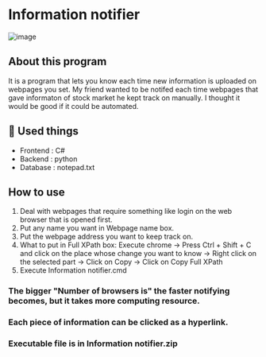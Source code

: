 # Information notifier
![image](https://user-images.githubusercontent.com/67142421/175791197-45eee1c5-5e88-49e6-9767-fdfd4647b531.png)

## About this program
It is a program that lets you know each time new information is uploaded on webpages you set.
My friend wanted to be notifed each time webpages that gave informaton of stock market he kept track on manually. I thought it would be good if it could be automated.

## 🧰 Used things
* Frontend : C#
* Backend : python
* Database : notepad.txt

## How to use
1. Deal with webpages that require something like login on the web browser that is opened first.
2. Put any name you want in Webpage name box.
3. Put the webpage address you want to keep track on.
4. What to put in Full XPath box:
  Execute chrome -> Press Ctrl + Shift + C and click on the place whose change you want to know -> Right click on the selected part
  -> Click on Copy -> Click on Copy Full XPath
5. Execute Information notifier.cmd

### The bigger "Number of browsers is" the faster notifying becomes, but it takes more computing resource.
### Each piece of information can be clicked as a hyperlink.
### Executable file is in Information notifier.zip
